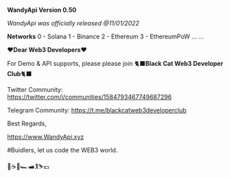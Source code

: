 
**WandyApi Version 0.50**

*WandyApi was officially released @11/01/2022*

**Networks**   0 - Solana   1 - Binance   2 - Ethereum   3 - EthereumPoW  ... ...


:hearts:**Dear Web3 Developers**:hearts: 

For Demo & API supports, please please join :black_cat:**Black Cat Web3 Developer Club**:black_cat:

Twitter Community: https://twitter.com/i/communities/1584793467749687296

Telegram Community: https://t.me/blackcatweb3developerclub

Best Regards,

https://www.WandyApi.xyz

#Buidlers, let us code the WEB3 world.

:cherry_blossom::coffee::beers::racing_car::motor_boat::golfing::skier::dollar:
